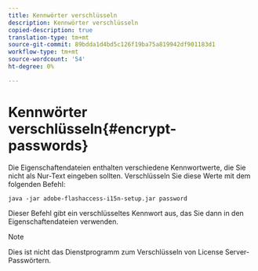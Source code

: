 ```yaml
---
title: Kennwörter verschlüsseln
description: Kennwörter verschlüsseln
copied-description: true
translation-type: tm+mt
source-git-commit: 89bdda1d4bd5c126f19ba75a819942df901183d1
workflow-type: tm+mt
source-wordcount: '54'
ht-degree: 0%

---
```



# Kennwörter verschlüsseln{#encrypt-passwords}

Die Eigenschaftendateien enthalten verschiedene Kennwortwerte, die Sie nicht als Nur-Text eingeben sollten. Verschlüsseln Sie diese Werte mit dem folgenden Befehl:

`java -jar adobe-flashaccess-i15n-setup.jar password`

Dieser Befehl gibt ein verschlüsseltes Kennwort aus, das Sie dann in den Eigenschaftendateien verwenden.

>[!NOTE]
>Dies ist nicht das Dienstprogramm zum Verschlüsseln von License Server-Passwörtern.

